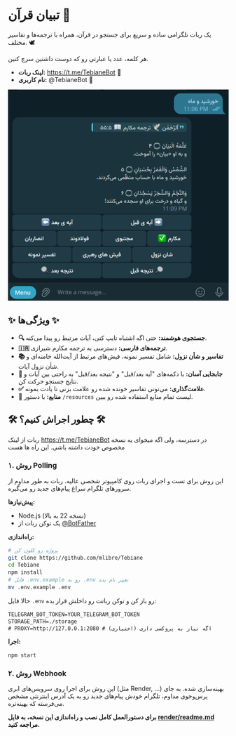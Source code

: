 # تبیان قرآن 📖

یک ربات تلگرامی ساده و سریع برای جستجو در قرآن، همراه با ترجمه‌ها و تفاسیر مختلف. 🕊️

هر کلمه، عدد یا عبارتی رو که دوست داشتین سرچ کنین.

* **لینک ربات:** <https://t.me/TebianeBot> 🔗
* **نام کاربری:** @TebianeBot 🤖

![پیش‌نمایش ربات تبیان](./image.png)

## ✨ ویژگی‌ها ✨

* **🔍 جستجوی هوشمند:** حتی اگه اشتباه تایپ کنی، آیات مرتبط رو پیدا می‌کنه.
* **🇮🇷 ترجمه‌های فارسی:** دسترسی به ترجمه‌ مکارم شیرازی.
* **📚 تفاسیر و شأن نزول:** شامل تفسیر نمونه، فیش‌های مرتبط از آیت‌الله خامنه‌ای و شأن نزول آیات.
* **🧭 جابجایی آسان:** با دکمه‌های "آیه بعد/قبل" و "نتیجه بعد/قبل" به راحتی بین آیات و نتایج جستجو حرکت کن.
* **✅ علامت‌گذاری:** می‌تونی تفاسیر خونده شده رو علامت بزنی تا یادت بمونه.
* **🔖 منابع:** با دستور `/resources` لیست تمام منابع استفاده شده رو ببین.

## 🛠️ چطور اجراش کنیم؟ 🛠️

ربات از لینک <https://t.me/TebianeBot> در دسترسه، ولی اگه میخوای یه نسخه مخصوص خودت داشته باشی. این راه ها هست

### ۱. روش Polling

این روش برای تست و اجرای ربات روی کامپیوتر شخصی عالیه. ربات به طور مداوم از سرورهای تلگرام سراغ پیام‌های جدید رو می‌گیره.

**پیش‌نیازها:**

* Node.js (نسخه 22 به بالا)
* یک توکن ربات از [@BotFather](https://t.me/BotFather)

**راه‌اندازی:**

```bash
# پروژه رو کلون کن
git clone https://github.com/mlibre/Tebiane
cd Tebiane
npm install
# فایل .env.example رو به .env تغییر نام بده
mv .env.example .env
```

حالا فایل `.env` رو باز کن و توکن رباتت رو داخلش قرار بده:

```env
TELEGRAM_BOT_TOKEN=YOUR_TELEGRAM_BOT_TOKEN
STORAGE_PATH=./storage
# PROXY=http://127.0.0.1:2080 # (اختیاری) اگه نیاز به پروکسی داری
```

**اجرا:**

```bash
npm start
```

### ۲. روش Webhook

این روش برای اجرا روی سرویس‌های ابری (مثل Render, ...) بهینه‌سازی شده. به جای پرس‌وجوی مداوم، تلگرام خودش پیام‌های جدید رو به یک آدرس اینترنتی مشخص می‌فرسته که بهینه‌تره.

**برای دستورالعمل کامل نصب و راه‌اندازی این نسخه، به فایل [render/readme.md](render/readme.md) مراجعه کنید.**
